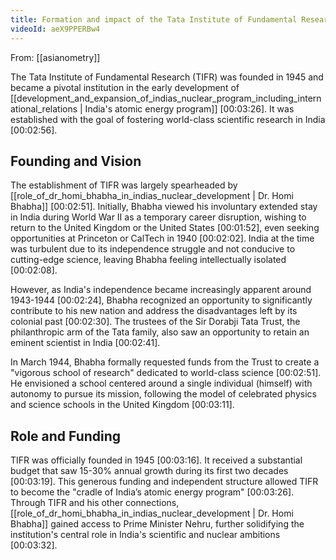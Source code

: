 ```yaml
---
title: Formation and impact of the Tata Institute of Fundamental Research TIFR
videoId: aeX9PPERBw4
---
```


From: [[asianometry]] <br/> 

The Tata Institute of Fundamental Research (TIFR) was founded in 1945 and became a pivotal institution in the early development of [[development_and_expansion_of_indias_nuclear_program_including_international_relations | India's atomic energy program]] <a class="yt-timestamp" data-t="00:03:26">[00:03:26]</a>. It was established with the goal of fostering world-class scientific research in India <a class="yt-timestamp" data-t="00:02:56">[00:02:56]</a>.

## Founding and Vision

The establishment of TIFR was largely spearheaded by [[role_of_dr_homi_bhabha_in_indias_nuclear_development | Dr. Homi Bhabha]] <a class="yt-timestamp" data-t="00:02:51">[00:02:51]</a>. Initially, Bhabha viewed his involuntary extended stay in India during World War II as a temporary career disruption, wishing to return to the United Kingdom or the United States <a class="yt-timestamp" data-t="00:01:52">[00:01:52]</a>, even seeking opportunities at Princeton or CalTech in 1940 <a class="yt-timestamp" data-t="00:02:02">[00:02:02]</a>. India at the time was turbulent due to its independence struggle and not conducive to cutting-edge science, leaving Bhabha feeling intellectually isolated <a class="yt-timestamp" data-t="00:02:08">[00:02:08]</a>.

However, as India's independence became increasingly apparent around 1943-1944 <a class="yt-timestamp" data-t="00:02:24">[00:02:24]</a>, Bhabha recognized an opportunity to significantly contribute to his new nation and address the disadvantages left by its colonial past <a class="yt-timestamp" data-t="00:02:30">[00:02:30]</a>. The trustees of the Sir Dorabji Tata Trust, the philanthropic arm of the Tata family, also saw an opportunity to retain an eminent scientist in India <a class="yt-timestamp" data-t="00:02:41">[00:02:41]</a>.

In March 1944, Bhabha formally requested funds from the Trust to create a "vigorous school of research" dedicated to world-class science <a class="yt-timestamp" data-t="00:02:51">[00:02:51]</a>. He envisioned a school centered around a single individual (himself) with autonomy to pursue its mission, following the model of celebrated physics and science schools in the United Kingdom <a class="yt-timestamp" data-t="00:02:56">[00:03:11]</a>.

## Role and Funding

TIFR was officially founded in 1945 <a class="yt-timestamp" data-t="00:03:16">[00:03:16]</a>. It received a substantial budget that saw 15-30% annual growth during its first two decades <a class="yt-timestamp" data-t="00:03:19">[00:03:19]</a>. This generous funding and independent structure allowed TIFR to become the "cradle of India’s atomic energy program" <a class="yt-timestamp" data-t="00:03:26">[00:03:26]</a>. Through TIFR and his other connections, [[role_of_dr_homi_bhabha_in_indias_nuclear_development | Dr. Homi Bhabha]] gained access to Prime Minister Nehru, further solidifying the institution's central role in India's scientific and nuclear ambitions <a class="yt-timestamp" data-t="00:03:32">[00:03:32]</a>.